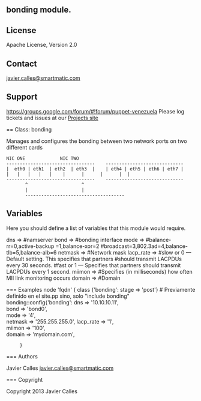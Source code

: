 bonding module.
-------
License
-------
Apache License, Version 2.0

Contact
-------
javier.calles@smartmatic.com

Support
-------
https://groups.google.com/forum/#!forum/puppet-venezuela
Please log tickets and issues at our 
[Projects site](http://https://groups.google.com/forum/#!forum/puppet-venezuela)

 == Class: bonding

 Manages and configures the bonding between two network ports on two different cards
 	
 	NIC ONE				NIC TWO
 	---------------------------------    -----------------------------  
 	|  eth0	| eth1	| eth2	| eth3	|    | eth4 | eth5 | eth6 | eth7 |
 	|	|	|	|	|    |      |      |      |	 |
 	---------------------------------    -----------------------------
           ^					^
           |					|
           -------------------------------------

Variables
-------
 Here you should define a list of variables that this module would require.


  dns       =>    #namserver
  bond      =>    #bonding interface
  mode      =>    #balance-rr=0,active-backup =1,balance-xor=2
  		  #broadcast=3,802.3ad=4,balance-tlb=5,balance-alb=6 
  netmask   =>    #Network mask 
  lacp_rate =>    #slow or 0 — Default setting. This specifies that partners 
                  #should transmit LACPDUs every 30 seconds.
                  #fast or 1 — Specifies that partners should transmit LACPDUs every 1 second. 
  miimon    =>    #Specifies (in milliseconds) how often MII link monitoring occurs
  domain    =>    #Domain 


 === Examples
  	node 'fqdn'  {
   	class {'bonding': stage => 'post'}  # Previamente definido en el site.pp sino, solo "include bonding"
  		bonding::config{'bonding':
  			dns       => '10.10.10.11',  
  			bond      => 'bond0',         
  			mode      => '4',             
  			netmask   => '255.255.255.0',
  			lacp_rate => '1',             
  			miimon    => '100',          
  			domain    => 'mydomain.com', 

  		 }	


 === Authors

 Javier Calles  <javier.calles@smartmatic.com>

 === Copyright

 Copyright 2013 Javier Calles

